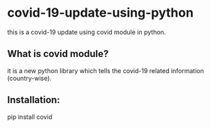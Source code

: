 # covid-19-update-using-python
this is a covid-19 update using covid module in python.

## What is covid module?
it is a new python library which tells the covid-19 related information (country-wise).
## Installation:
pip install covid
